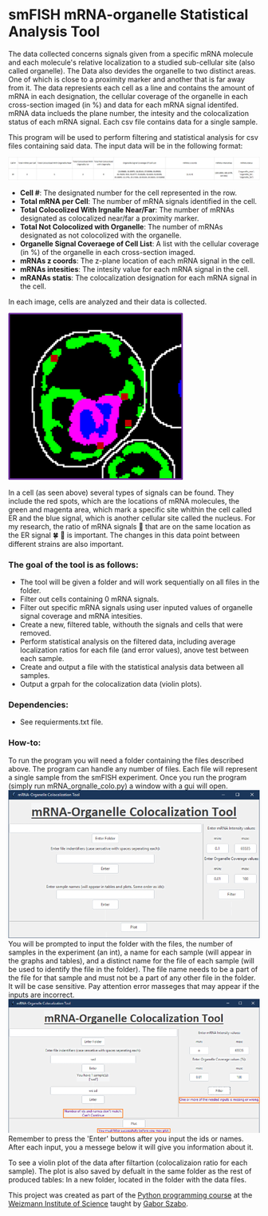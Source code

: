 # smFISH mRNA-organelle Statistical Analysis Tool

The data collected concerns signals given from a specific mRNA molecule and each molecule's relative localization to a studied sub-cellular site (also called organelle). The Data also devides the organelle to two distinct areas. One of which is close to a proximity marker and another that is far away from it. The data represients each cell as a line and contains the amount of mRNA in each designation, the cellular coverage of the organelle in each cross-section imaged (in %) and data for each mRNA signal identifed. mRNA data inclueds the plane number, the intesity and the colocalization status of each mRNA signal. Each csv file contains data for a single sample.

This program will be used to perform filtering and statistical analysis for csv files containing said data. The input data will be in the following format:

![table](img/start_table.png)

- **Cell #**: The designated number for the cell represented in the row.
- **Total mRNA per Cell**: The number of mRNA signals identified in the cell.
- **Total Colocolized With Irgnalle Near/Far**: The number of mRNAs designated as colocalized near/far a proximity marker.
- **Total Not Colocolized with Organelle**: The number of mRNAs designated as not colocolized with the organelle.
- **Organelle Signal Coveraege of Cell List**: A list with the cellular coverage (in %) of the organelle in each cross-section imaged.
- **mRNAs z coords**: The z-plane location of each mRNA signal in the cell.
- **mRNAs intesities**: The intesity value for each mRNA signal in the cell.
- **mRANAs statis**: The colocalization designation for each mRNA signal in the cell.


In each image, cells are analyzed and their data is collected.

![A Cell](img/cell.png)

In a cell (as seen above) several types of signals can be found. They include the red spots, which are the locations of mRNA molecules, the green and magenta area, which mark a specific site whithin the cell called ER and the blue signal, which is another cellular site called the nucleus. For my research, the ratio of mRNA signals :red_circle: that are on the same location as the ER signal :four_leaf_clover: :cherry_blossom: is important. The changes in this data point between different strains are also important.

### The goal of the tool is as follows:
- The tool will be given a folder and will work sequentially on all files in the folder.
- Filter out cells containing 0 mRNA signals.
- Filter out specific mRNA signals using user inputed values of organelle signal coverage and mRNA intesities.
- Create a new, filtered table, withouth the signals and cells that were removed.
- Perform statistical analysis on the filtered data, including average localization ratios for each file (and error values), anove test between each sample.
- Create and output a file with the statistical analysis data between all samples.
- Output a grpah for the colocalization data (violin plots).

### Dependencies:
- See requierments.txt file.

### How-to:
To run the program you will need a folder containing the files described above. The program can handle any number of files. Each file will represent a single sample from the smFISH experiment.
Once you run the program (simply run mRNA_orgnalle_colo.py) a window with a gui will open.
![The Gui](img/gui_1.png)
You will be prompted to input the folder with the files, the number of samples in the experiment (an int), a name for each sample (will appear in the graphs and tables), and a distinct name for the file of each sample (will be used to identify the file in the folder). The file name needs to be a part of the file for that sample and must not be a part of any other file in the folder. It will be case sensitive.
Pay attention error masseges that may appear if the inputs are incorrect.
![The Gui](img/gui_err.png)
Remember to press the 'Enter' buttons after you input the ids or names. After each input, you a messege below it will give you information about it.

To see a violin plot of the data after filtartion (colocalizaion ratio for each sample). The plot is also saved by defualt in the same folder as the rest of produced tables: In a new folder, located in the folder with the data files.

This project was created as part of the [Python programming course](https://github.com/szabgab/wis-python-course-2024-04) at the [Weizmann Institute of Science](https://www.weizmann.ac.il/) taught by [Gabor Szabo](https://szabgab.com/).
